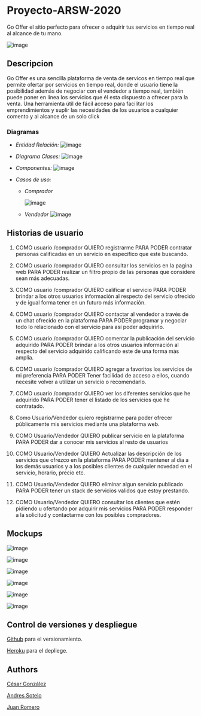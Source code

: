 # Proyecto-ARSW-2020

Go Offer el sitio perfecto para ofrecer o adquirir  tus servicios  en tiempo real al alcance de tu mano.


   ![image](https://github.com/aosfandres/Proyecto-ARSW-2020/blob/master/resources/logo.PNG)

## Descripcion

Go Offer es una sencilla plataforma de venta de servicos en tiempo real que permite ofertar por servicios en tiempo real,
donde el usuario tiene la posibilidad además de negociar con el vendedor a tiempo real, también puede poner en línea los servicios que él esta dispuesto a ofrecer para la venta.
Una herramienta útil de fácil acceso para facilitar los emprendimientos y suplir las necesidades de los usuarios a cualquier comento y al alcance de un solo click


### Diagramas
   - *Entidad Relación:*
	![image](https://github.com/aosfandres/Proyecto-ARSW-2020/blob/master/resources/entidadRelacion.png)
	
   - *Diagrama Clases:*
	![image](https://github.com/aosfandres/Proyecto-ARSW-2020/blob/master/resources/clases.png)
	
   - *Componentes:*
	![image](https://github.com/aosfandres/Proyecto-ARSW-2020/blob/master/resources/Componentes.png)
			
   - *Casos de uso:*
   
      - *Comprador*
      
      	![image](https://github.com/aosfandres/Proyecto-ARSW-2020/blob/master/resources/casoguan.png)
			
      - *Vendedor*
		![image](https://github.com/aosfandres/Proyecto-ARSW-2020/blob/master/resources/caso2.png)

## Historias de usuario
 1. COMO usuario /comprador
 QUIERO registrarme
 PARA PODER contratar personas calificadas en un servicio en especifico que este buscando.

 2. COMO usuario /comprador
QUIERO consultar los servicios en la pagina web 
PARA PODER realizar un filtro propio de las personas que considere sean más adecuadas.

 3. COMO  usuario /comprador
QUIERO calificar el servicio
PARA PODER brindar a los otros usuarios información al respecto del servicio ofrecido y de igual forma tener en un futuro más información.

 4. COMO usuario /comprador
QUIERO contactar al vendedor a través de un chat ofrecido en la plataforma
PARA PODER programar y negociar todo lo relacionado con el servicio para así poder adquirirlo.

 5. COMO usuario /comprador
QUIERO comentar la publicación del servicio adquirido 
PARA PODER brindar a los otros usuarios información al respecto del servicio adquirido calificando este de una forma más amplia.

 6. COMO usuario /comprador 
QUIERO agregar a favoritos los servicios de mi preferencia
PARA PODER Tener facilidad de acceso a ellos, cuando necesite volver a utilizar un servicio o recomendarlo.

 7. COMO usuario /comprador 
QUIERO ver los diferentes servicios que he adquirido
PARA PODER tener el listado de los servicios que he contratado.

 8. Como Usuario/Vendedor 
quiero registrarme
 para poder ofrecer públicamente mis servicios mediante una plataforma web.

 9. COMO Usuario/Vendedor 
QUIERO publicar servicio en la plataforma
PARA PODER dar a conocer mis servicios al resto de usuarios 

 10. COMO Usuario/Vendedor
QUIERO  Actualizar las descripción de los servicios que ofrezco en la plataforma
PARA PODER mantener al día a los demás usuarios y a los posibles clientes de cualquier novedad en el servicio, horario, precio etc.

 11. COMO Usuario/Vendedor
QUIERO eliminar algun servicio publicado
PARA PODER tener un stack de servicios validos que estoy prestando.

 12. COMO Usuario/Vendedor
QUIERO consultar los clientes que estén pidiendo u ofertando por adquirir mis servicios
PARA PODER responder a la solicitud y contactarme con los posibles compradores.

 
 ## Mockups
 ![image](https://github.com/aosfandres/Proyecto-ARSW-2020/blob/master/resources/principal.PNG)
 
 ![image](https://github.com/aosfandres/Proyecto-ARSW-2020/blob/master/resources/login.PNG)
 
 ![image](https://github.com/aosfandres/Proyecto-ARSW-2020/blob/master/resources/mios.PNG)
 
 ![image](https://github.com/aosfandres/Proyecto-ARSW-2020/blob/master/resources/registrar.PNG)
 
 ![image](https://github.com/aosfandres/Proyecto-ARSW-2020/blob/master/resources/chat.PNG)
 
 ![image](https://github.com/aosfandres/Proyecto-ARSW-2020/blob/master/resources/servicio.PNG)
 
	

## Control de versiones y despliegue

[Github](https://github.com/) para el versionamiento.

[Heroku](https://picante-demo.herokuapp.com/index.html) para el depliege.

## Authors

[César González](https://github.com/csarssj) 

[Andres Sotelo](https://github.com/aosfandres)

[Juan Romero](https://github.com/JuanRomero11)
